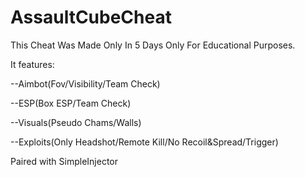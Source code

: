 # AssaultCubeCheat

This Cheat Was Made Only In 5 Days Only For Educational Purposes. 

It features:

 --Aimbot(Fov/Visibility/Team Check)
 
 --ESP(Box ESP/Team Check)
 
 --Visuals(Pseudo Chams/Walls)
 
 --Exploits(Only Headshot/Remote Kill/No Recoil&Spread/Trigger)
 
Paired with SimpleInjector
